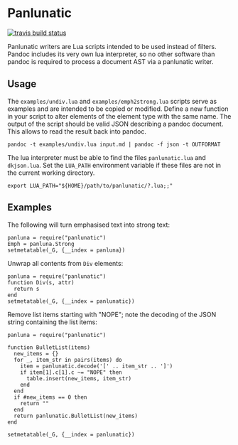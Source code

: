 Panlunatic
==========

[![travis build status](https://img.shields.io/travis/tarleb/panlunatic.svg)](https://travis-ci.org/tarleb/panlunatic)

Panlunatic writers are Lua scripts intended to be used instead of filters.
Pandoc includes its very own lua interpreter, so no other software than pandoc
is required to process a document AST via a panlunatic writer.


Usage
-----

The `examples/undiv.lua` and `examples/emph2strong.lua` scripts serve as
examples and are intended to be copied or modified.  Define a new function in
your script to alter elements of the element type with the same name. The
output of the script should be valid JSON describing a pandoc document. This
allows to read the result back into pandoc.

    pandoc -t examples/undiv.lua input.md | pandoc -f json -t OUTFORMAT

The lua interpreter must be able to find the files `panlunatic.lua` and
`dkjson.lua`.  Set the `LUA_PATH` environment variable if these files are not in
the current working directory.

    export LUA_PATH="${HOME}/path/to/panlunatic/?.lua;;"


Examples
--------

The following will turn emphasised text into strong text:

    panluna = require("panlunatic")
    Emph = panluna.Strong
    setmetatable(_G, {__index = panluna})


Unwrap all contents from `Div` elements:

    panluna = require("panlunatic")
    function Div(s, attr)
      return s
    end
    setmetatable(_G, {__index = panlunatic})


Remove list items starting with "NOPE"; note the decoding of the JSON string
containing the list items:

    panluna = require("panlunatic")

    function BulletList(items)
      new_items = {}
      for _, item_str in pairs(items) do
        item = panlunatic.decode('[' .. item_str .. ']')
        if item[1].c[1].c ~= "NOPE" then
          table.insert(new_items, item_str)
        end
      end
      if #new_items == 0 then
        return ""
      end
      return panlunatic.BulletList(new_items)
    end

    setmetatable(_G, {__index = panlunatic})
